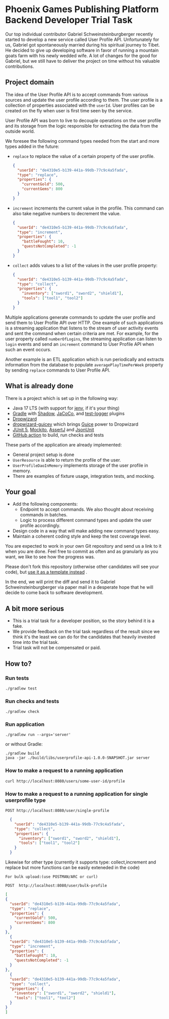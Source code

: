 # Phoenix Games Publishing Platform Backend Developer Trial Task

Our top individual contributor Gabriel Schweinsteinburgberger recently started to develop a new service called User Profile API.
Unfortunately for us, Gabriel got spontaneously married during his spiritual journey to Tibet. He decided to give up developing software in
favor of running a mountain goats farm with his newly wedded wife. A lot of changes for the good for Gabriel, but we still have to deliver
the project on time without his valuable contributions.

## Project domain

The idea of the User Profile API is to accept commands from various sources and update the user profile according to them. The user profile
is a collection of properties associated with the `userId`. User profiles can be created on the fly when user is first time seen by the
service.

User Profile API was born to live to decouple operations on the user profile and its storage from the logic responsible for extracting the
data from the outside world.

We foresee the following command types needed from the start and more types added in the future:

* `replace` to replace the value of a certain property of the user profile.
  ```json
  {
    "userId": "de4310e5-b139-441a-99db-77c9c4a5fada",
    "type": "replace",
    "properties": {
      "currentGold": 500,
      "currentGems": 800
    }
  }
  ```

* `increment` increments the current value in the profile. This command can also take negative numbers to decrement the value.
  ```json
  {
    "userId": "de4310e5-b139-441a-99db-77c9c4a5fada",
    "type": "increment",
    "properties": {
      "battleFought": 10,
      "questsNotCompleted": -1
    }
  }
  ```

* `collect` adds values to a list of the values in the user profile property:
  ```json
  {
    "userId": "de4310e5-b139-441a-99db-77c9c4a5fada",
    "type": "collect",
    "properties": {
      "inventory": ["sword1", "sword2", "shield1"],
      "tools": ["tool1", "tool2"]
    }
  }
  ```

Multiple applications generate commands to update the user profile and send them to User Profile API over HTTP. One example of such
applications is a streaming application that listens to the stream of user activity events and sent the command when certain criteria are
met. For example, for the user property called `numberOfLogins`, the streaming application can listen to `login` events and send
an `increment` command to User Profile API when such an event occurs.

Another example is an ETL application which is run periodically and extracts information from the database to
populate `averagePlayTimePerWeek` property by sending `replace` commands to User Profile API.

## What is already done

There is a project which is set up in the following way:

* Java 17 LTS (with support for [jenv](https://www.jenv.be), if it's your thing)
* [Gradle](https://gradle.org/)
  with [Shadow](https://imperceptiblethoughts.com/shadow/introduction/),
  [JaCoCo](https://docs.gradle.org/current/userguide/jacoco_plugin.html),
  and [test-logger](https://plugins.gradle.org/plugin/com.adarshr.test-logger)
  plugins
* [Dropwizard](https://www.dropwizard.io/en/latest/)
* [dropwizard-guicey](https://github.com/xvik/dropwizard-guicey) which brings [Guice](https://github.com/google/guice) power to Dropwizard
* [JUnit 5](https://junit.org/junit5/), [Mockito](https://site.mockito.org/), [AssertJ](https://assertj.github.io/doc/)
  and [JsonUnit](https://github.com/lukas-krecan/JsonUnit#assertj-integration)
* [GitHub action](https://docs.github.com/en/actions) to build, run checks and tests

These parts of the application are already implemented:

* General project setup is done
* `UserResource` is able to return the profile of the user.
* `UserProfileDaoInMemory` implements storage of the user profile in memory.
* There are examples of fixture usage, integration tests, and mocking.

## Your goal

* Add the following components:
    * Endpoint to accept commands. We also thought about receiving commands in batches.
    * Logic to process different command types and update the user profile accordingly.
* Design code in a way that will make adding new command types easy.
* Maintain a coherent coding style and keep the test coverage level.

You are expected to work in your own Git repository and send us a link to it when you are done. Feel free to commit as often and as
granularly as you want, we like to see how the progress was.

Please don't fork this repository (otherwise other candidates will see your code), but
[use it as a template instead](https://docs.github.com/en/repositories/creating-and-managing-repositories/creating-a-repository-from-a-template)
.

In the end, we will print the diff and send it to Gabriel Schweinsteinburgberger via paper mail in a desperate hope that he will decide to
come back to software development.

## A bit more serious

* This is a trial task for a developer position, so the story behind it is a fake.
* We provide feedback on the trial task regardless of the result since we think it's the least we can do for the candidates that heavily
  invested time into the trial task.
* Trial task will not be compensated or paid.

## How to?

### Run tests

```shell
./gradlew test
```

### Run checks and tests

```shell
./gradlew check
```

### Run application

```shell
./gradlew run --args='server'
```

or without Gradle:

```shell
./gradlew build
java -jar ./build/libs/userprofile-api-1.0.0-SNAPSHOT.jar server
```

### How to make a request to a running application

```shell
curl http://localhost:8080/users/some-user-id/profile
```

### How to make a request to a running application for single userprofile type

```POSTMAN/ARC
POST http://localhost:8080/user/single-profile
```
```json
  {
    "userId": "de4310e5-b139-441a-99db-77c9c4a5fada",
    "type": "collect",
    "properties": {
      "inventory": ["sword1", "sword2", "shield1"],
      "tools": ["tool1", "tool2"]
    }
  }
  ```
Likewise for other type (currently it supports type: collect,increment and replace but more functions can be easily exteneded in the  code)

````
For bulk upload:(use POSTMAN/ARC or curl)

POST  http://localhost:8080/user/bulk-profile
````
```json
[
{
  "userId": "de4310e5-b139-441a-99db-77c9c4a5fada",
  "type": "replace",
  "properties": {
    "currentGold": 500,
    "currentGems": 800
  }
},
  {
  "userId": "de4310e5-b139-441a-99db-77c9c4a5fada",
  "type": "increment",
  "properties": {
    "battleFought": 10,
    "questsNotCompleted": -1
  }
},
  {
  "userId": "de4310e5-b139-441a-99db-77c9c4a5fada",
  "type": "collect",
  "properties": {
    "inventory": ["sword1", "sword2", "shield1"],
    "tools": ["tool1", "tool2"]
  }
}
]
```